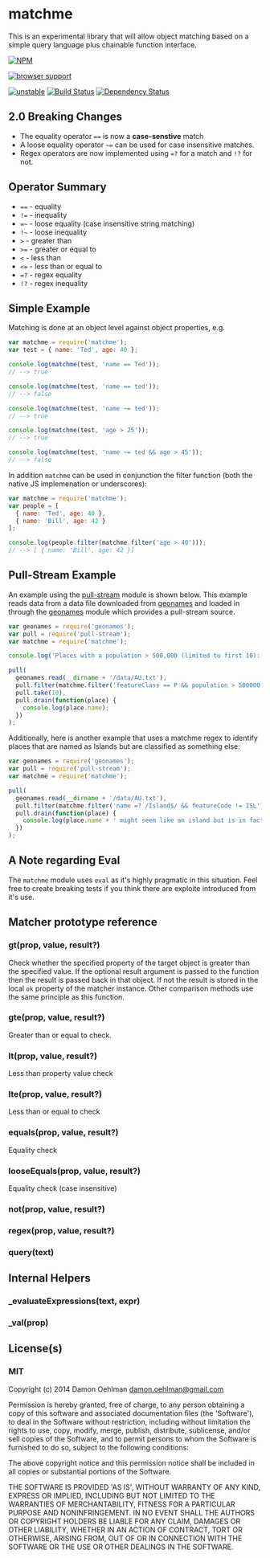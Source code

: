 # matchme

This is an experimental library that will allow object matching based on a
simple query language plus chainable function interface.


[![NPM](https://nodei.co/npm/matchme.png)](https://nodei.co/npm/matchme/)


[![browser support](https://ci.testling.com/DamonOehlman/matchme.png)](https://ci.testling.com/DamonOehlman/matchme)

[![unstable](https://img.shields.io/badge/stability-unstable-yellowgreen.svg)](https://github.com/badges/stability-badges) [![Build Status](https://img.shields.io/travis/DamonOehlman/matchme.svg?branch=master)](https://travis-ci.org/DamonOehlman/matchme) [![Dependency Status](https://david-dm.org/DamonOehlman/matchme.svg)](https://david-dm.org/DamonOehlman/matchme) 

## 2.0 Breaking Changes

- The equality operator `==` is now a __case-senstive__ match
- A loose equality operator `~=` can be used for case insensitive matches.
- Regex operators are now implemented using `=?` for a match and `!?` for not.

## Operator Summary

- `==` - equality
- `!=` - inequality
- `=~` - loose equality (case insensitive string matching)
- `!~` - loose inequality
- `>`  - greater than
- `>=` - greater or equal to
- `<`  - less than
- `<=` - less than or equal to
- `=?` - regex equality
- `!?` - regex inequality

## Simple Example

Matching is done at an object level against object properties, e.g.

```js
var matchme = require('matchme');
var test = { name: 'Ted', age: 40 };

console.log(matchme(test, 'name == Ted'));
// --> true

console.log(matchme(test, 'name == ted'));
// --> false

console.log(matchme(test, 'name ~= ted'));
// --> true

console.log(matchme(test, 'age > 25'));
// --> true

console.log(matchme(test, 'name ~= ted && age > 45'));
// --> false

```

In addition `matchme` can be used in conjunction the filter
function (both the native JS implemenation or underscores):

```js
var matchme = require('matchme');
var people = [
  { name: 'Ted', age: 40 },
  { name: 'Bill', age: 42 }
];

console.log(people.filter(matchme.filter('age > 40')));
// --> [ { name: 'Bill', age: 42 }]
```

## Pull-Stream Example

An example using the [pull-stream](https://github.com/dominictarr/pull-stream)
module is shown below.  This example reads data from a data file downloaded
from [geonames](http://geonames.org) and loaded in through the
[geonames](https://github.com/DamonOehlman/geonames) module which provides
a pull-stream source.

```js
var geonames = require('geonames');
var pull = require('pull-stream');
var matchme = require('matchme');

console.log('Places with a population > 500,000 (limited to first 10):');

pull(
  geonames.read(__dirname + '/data/AU.txt'),
  pull.filter(matchme.filter('featureClass == P && population > 500000')),
  pull.take(10),
  pull.drain(function(place) {
    console.log(place.name);
  })
);

```

Additionally, here is another example that uses a matchme regex to identify
places that are named as Islands but are classified as something else:

```js
var geonames = require('geonames');
var pull = require('pull-stream');
var matchme = require('matchme');

pull(
  geonames.read(__dirname + '/data/AU.txt'),
  pull.filter(matchme.filter('name =? /Island$/ && featureCode != ISL')),
  pull.drain(function(place) {
    console.log(place.name + ' might seem like an island but is in fact a ' + place.featureCode);
  })
);

```

## A Note regarding Eval

The `matchme` module uses `eval` as it's highly pragmatic in this situation.
Feel free to create breaking tests if you think there are exploite introduced
from it's use.

## Matcher prototype reference

### gt(prop, value, result?)

Check whether the specified property of the target object is greater than
the specified value.  If the optional result argument is passed to the
function then the result is passed back in that object. If not the result
is stored in the local `ok` property of the matcher instance.  Other
comparison methods use the same principle as this function.

### gte(prop, value, result?)

Greater than or equal to check.

### lt(prop, value, result?)

Less than property value check

### lte(prop, value, result?)

Less than or equal to check

### equals(prop, value, result?)

Equality check

### looseEquals(prop, value, result?)

Equality check (case insensitive)

### not(prop, value, result?)

### regex(prop, value, result?)

### query(text)

## Internal Helpers

### _evaluateExpressions(text, expr)

### _val(prop)

## License(s)

### MIT

Copyright (c) 2014 Damon Oehlman <damon.oehlman@gmail.com>

Permission is hereby granted, free of charge, to any person obtaining
a copy of this software and associated documentation files (the
'Software'), to deal in the Software without restriction, including
without limitation the rights to use, copy, modify, merge, publish,
distribute, sublicense, and/or sell copies of the Software, and to
permit persons to whom the Software is furnished to do so, subject to
the following conditions:

The above copyright notice and this permission notice shall be
included in all copies or substantial portions of the Software.

THE SOFTWARE IS PROVIDED 'AS IS', WITHOUT WARRANTY OF ANY KIND,
EXPRESS OR IMPLIED, INCLUDING BUT NOT LIMITED TO THE WARRANTIES OF
MERCHANTABILITY, FITNESS FOR A PARTICULAR PURPOSE AND NONINFRINGEMENT.
IN NO EVENT SHALL THE AUTHORS OR COPYRIGHT HOLDERS BE LIABLE FOR ANY
CLAIM, DAMAGES OR OTHER LIABILITY, WHETHER IN AN ACTION OF CONTRACT,
TORT OR OTHERWISE, ARISING FROM, OUT OF OR IN CONNECTION WITH THE
SOFTWARE OR THE USE OR OTHER DEALINGS IN THE SOFTWARE.
